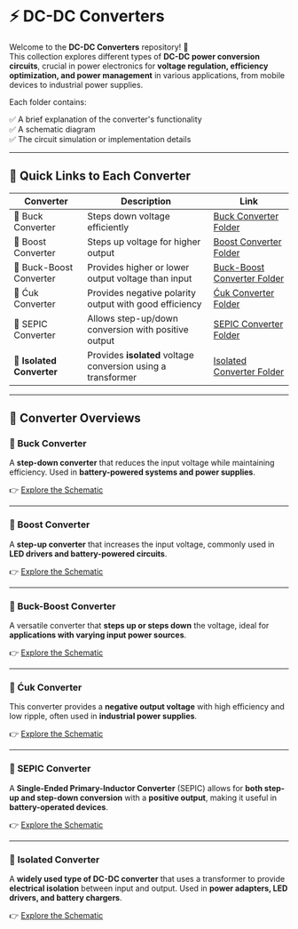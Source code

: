 # ⚡ DC-DC Converters

Welcome to the **DC-DC Converters** repository! 🔋  
This collection explores different types of **DC-DC power conversion circuits**, crucial in power electronics for **voltage regulation, efficiency optimization, and power management** in various applications, from mobile devices to industrial power supplies.

Each folder contains:

✅ A brief explanation of the converter's functionality  
✅ A schematic diagram  
✅ The circuit simulation or implementation details  

---

## 📂 Quick Links to Each Converter

| Converter | Description | Link |
|--|--|--|
| 🔽 Buck Converter | Steps down voltage efficiently | [Buck Converter Folder](./Buck_Converter) |
| 🔼 Boost Converter | Steps up voltage for higher output | [Boost Converter Folder](./Boost_Converter) |
| 🔄 Buck-Boost Converter | Provides higher or lower output voltage than input | [Buck-Boost Converter Folder](./Buck_Boost_Converter) |
| 🔄 Ćuk Converter | Provides negative polarity output with good efficiency | [Ćuk Converter Folder](./Cuk_Converter) |
| 🔄 SEPIC Converter | Allows step-up/down conversion with positive output | [SEPIC Converter Folder](./SEPIC_Converter) |
| 🔌 **Isolated Converter** | Provides **isolated** voltage conversion using a transformer | [Isolated Converter Folder](./Isolated_Converter) |

---

## 📜 Converter Overviews

### 🔽 Buck Converter
A **step-down converter** that reduces the input voltage while maintaining efficiency. Used in **battery-powered systems and power supplies**.

👉 [Explore the Schematic](./Buck_Converter)

---

### 🔼 Boost Converter
A **step-up converter** that increases the input voltage, commonly used in **LED drivers and battery-powered circuits**.

👉 [Explore the Schematic](./Boost_Converter)

---

### 🔄 Buck-Boost Converter
A versatile converter that **steps up or steps down** the voltage, ideal for **applications with varying input power sources**.

👉 [Explore the Schematic](./Buck_Boost_Converter)

---

### 🔄 Ćuk Converter
This converter provides a **negative output voltage** with high efficiency and low ripple, often used in **industrial power supplies**.

👉 [Explore the Schematic](./Cuk_Converter)

---

### 🔄 SEPIC Converter
A **Single-Ended Primary-Inductor Converter** (SEPIC) allows for **both step-up and step-down conversion** with a **positive output**, making it useful in **battery-operated devices**.

👉 [Explore the Schematic](./SEPIC_Converter)

---

### 🔌 **Isolated Converter**
A **widely used type of DC-DC converter** that uses a transformer to provide **electrical isolation** between input and output. Used in **power adapters, LED drivers, and battery chargers**.

👉 [Explore the Schematic](./Isolated_Converter)



